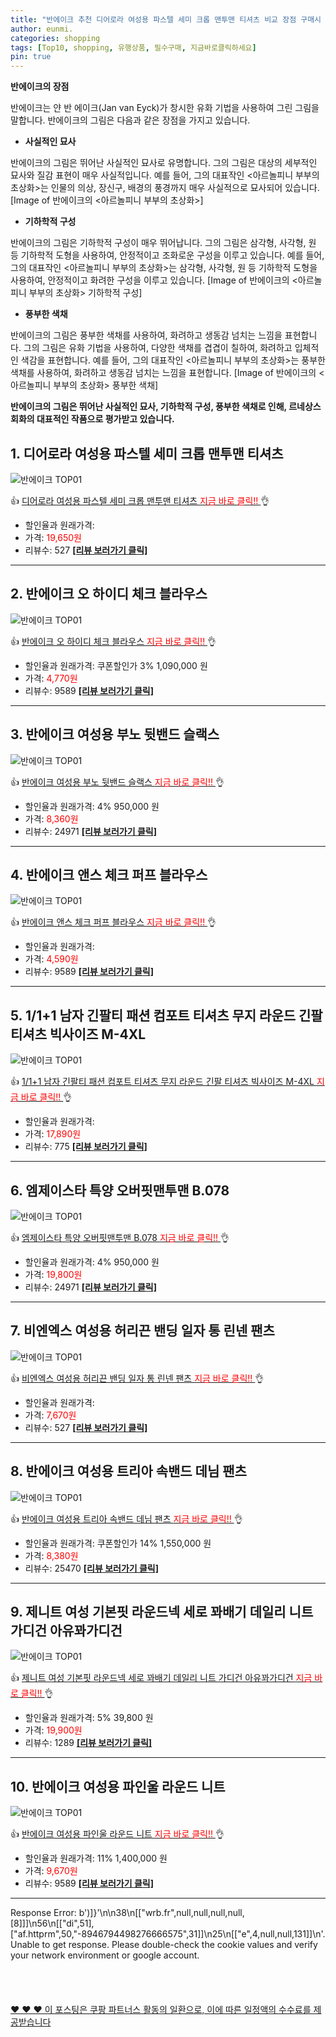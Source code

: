 ```yaml
---
title: "반에이크 추천 디어로라 여성용 파스텔 세미 크롭 맨투맨 티셔츠 비교 장점 구매시 주의사항"
author: eunmi.
categories: shopping
tags: [Top10, shopping, 유행상품, 필수구매, 지금바로클릭하세요]
pin: true
---
```

**반에이크의 장점**

반에이크는 얀 반 에이크(Jan van Eyck)가 창시한 유화 기법을 사용하여 그린 그림을 말합니다. 반에이크의 그림은 다음과 같은 장점을 가지고 있습니다.

* **사실적인 묘사**

반에이크의 그림은 뛰어난 사실적인 묘사로 유명합니다. 그의 그림은 대상의 세부적인 묘사와 질감 표현이 매우 사실적입니다. 예를 들어, 그의 대표작인 <아르놀피니 부부의 초상화>는 인물의 의상, 장신구, 배경의 풍경까지 매우 사실적으로 묘사되어 있습니다.
[Image of 반에이크의 <아르놀피니 부부의 초상화>]

* **기하학적 구성**

반에이크의 그림은 기하학적 구성이 매우 뛰어납니다. 그의 그림은 삼각형, 사각형, 원 등 기하학적 도형을 사용하여, 안정적이고 조화로운 구성을 이루고 있습니다. 예를 들어, 그의 대표작인 <아르놀피니 부부의 초상화>는 삼각형, 사각형, 원 등 기하학적 도형을 사용하여, 안정적이고 화려한 구성을 이루고 있습니다.
[Image of 반에이크의 <아르놀피니 부부의 초상화> 기하학적 구성]

* **풍부한 색채**

반에이크의 그림은 풍부한 색채를 사용하여, 화려하고 생동감 넘치는 느낌을 표현합니다. 그의 그림은 유화 기법을 사용하여, 다양한 색채를 겹겹이 칠하여, 화려하고 입체적인 색감을 표현합니다. 예를 들어, 그의 대표작인 <아르놀피니 부부의 초상화>는 풍부한 색채를 사용하여, 화려하고 생동감 넘치는 느낌을 표현합니다.
[Image of 반에이크의 <아르놀피니 부부의 초상화> 풍부한 색채]

**반에이크의 그림은 뛰어난 사실적인 묘사, 기하학적 구성, 풍부한 색채로 인해, 르네상스 회화의 대표적인 작품으로 평가받고 있습니다.**

   

## 1. 디어로라 여성용 파스텔 세미 크롭 맨투맨 티셔츠

![반에이크 TOP01](https://thumbnail8.coupangcdn.com/thumbnails/remote/230x230ex/image/rs_quotation_api/87puiqgi/21598da2158b400484a6be09631d738f.jpg)


👍 [디어로라 여성용 파스텔 세미 크롭 맨투맨 티셔츠 <font color=red> 지금 바로 클릭!! </font> ](https://link.coupang.com/re/AFFSDP?lptag=AF3617701&subid=GithubCoopas&pageKey=7297816703&traceid=V0-153&itemId=18667369500&vendorItemId=85801810030) 👌 


- 할인율과 원래가격: 
- 가격: <span style='color:red'>19,650원</span>
- 리뷰수: 527  [**[리뷰 보러가기 클릭]**](https://link.coupang.com/re/AFFSDP?lptag=AF3617701&subid=GithubCoopas&pageKey=7297816703&traceid=V0-153&itemId=18667369500&vendorItemId=85801810030)

---


   

## 2. 반에이크 오 하이디 체크 블라우스

![반에이크 TOP01](https://thumbnail7.coupangcdn.com/thumbnails/remote/230x230ex/image/retail/images/2020/05/19/10/5/df79a3b9-5122-4e68-843e-3a823f8d9958.jpg)


👍 [반에이크 오 하이디 체크 블라우스 <font color=red> 지금 바로 클릭!! </font> ](https://link.coupang.com/re/AFFSDP?lptag=AF3617701&subid=GithubCoopas&pageKey=1608854231&traceid=V0-153&itemId=2747785294&vendorItemId=75031633926) 👌 


- 할인율과 원래가격: 쿠폰할인가 3%  1,090,000   원
- 가격: <span style='color:red'>4,770원</span>
- 리뷰수: 9589  [**[리뷰 보러가기 클릭]**](https://link.coupang.com/re/AFFSDP?lptag=AF3617701&subid=GithubCoopas&pageKey=1608854231&traceid=V0-153&itemId=2747785294&vendorItemId=75031633926)

---


   

## 3. 반에이크 여성용 부노 뒷밴드 슬랙스

![반에이크 TOP01](https://thumbnail9.coupangcdn.com/thumbnails/remote/230x230ex/image/rs_quotation_api/ax2v7rjn/10f33e1837c8479999a853eb151516ec.jpg)


👍 [반에이크 여성용 부노 뒷밴드 슬랙스 <font color=red> 지금 바로 클릭!! </font> ](https://link.coupang.com/re/AFFSDP?lptag=AF3617701&subid=GithubCoopas&pageKey=5308658744&traceid=V0-153&itemId=7684858733&vendorItemId=74975151746) 👌 


- 할인율과 원래가격: 4%  950,000   원
- 가격: <span style='color:red'>8,360원</span>
- 리뷰수: 24971  [**[리뷰 보러가기 클릭]**](https://link.coupang.com/re/AFFSDP?lptag=AF3617701&subid=GithubCoopas&pageKey=5308658744&traceid=V0-153&itemId=7684858733&vendorItemId=74975151746)

---


   

## 4. 반에이크 앤스 체크 퍼프 블라우스

![반에이크 TOP01](https://thumbnail7.coupangcdn.com/thumbnails/remote/230x230ex/image/rs_quotation_api/suuconmy/c2734ce26b5647f2aed6475477f3b391.jpg)


👍 [반에이크 앤스 체크 퍼프 블라우스 <font color=red> 지금 바로 클릭!! </font> ](https://link.coupang.com/re/AFFSDP?lptag=AF3617701&subid=GithubCoopas&pageKey=5449552052&traceid=V0-153&itemId=8311889170&vendorItemId=75599771179) 👌 


- 할인율과 원래가격: 
- 가격: <span style='color:red'>4,590원</span>
- 리뷰수: 9589  [**[리뷰 보러가기 클릭]**](https://link.coupang.com/re/AFFSDP?lptag=AF3617701&subid=GithubCoopas&pageKey=5449552052&traceid=V0-153&itemId=8311889170&vendorItemId=75599771179)

---


   

## 5. 1/1+1 남자 긴팔티 패션 컴포트 티셔츠 무지 라운드 긴팔 티셔츠 빅사이즈 M-4XL

![반에이크 TOP01](https://thumbnail9.coupangcdn.com/thumbnails/remote/230x230ex/image/vendor_inventory/d39d/e6e5132b8c9c7a470f23778cec652b5080e77c94b755a11a21ea9e776a8e.jpeg)


👍 [1/1+1 남자 긴팔티 패션 컴포트 티셔츠 무지 라운드 긴팔 티셔츠 빅사이즈 M-4XL <font color=red> 지금 바로 클릭!! </font> ](https://link.coupang.com/re/AFFSDP?lptag=AF3617701&subid=GithubCoopas&pageKey=7642053007&traceid=V0-153&itemId=20309098662&vendorItemId=87394872399) 👌 


- 할인율과 원래가격: 
- 가격: <span style='color:red'>17,890원</span>
- 리뷰수: 775  [**[리뷰 보러가기 클릭]**](https://link.coupang.com/re/AFFSDP?lptag=AF3617701&subid=GithubCoopas&pageKey=7642053007&traceid=V0-153&itemId=20309098662&vendorItemId=87394872399)

---


   

## 6. 엠제이스타 특양 오버핏맨투맨 B.078

![반에이크 TOP01](https://thumbnail9.coupangcdn.com/thumbnails/remote/230x230ex/image/vendor_inventory/b216/33729411e5e5724fce009470b9fcfffefb587a080966fb727f6d5867c8f0.jpg)


👍 [엠제이스타 특양 오버핏맨투맨 B.078 <font color=red> 지금 바로 클릭!! </font> ](https://link.coupang.com/re/AFFSDP?lptag=AF3617701&subid=GithubCoopas&pageKey=7080204343&traceid=V0-153&itemId=17610420171&vendorItemId=85056955823) 👌 


- 할인율과 원래가격: 4%  950,000   원
- 가격: <span style='color:red'>19,800원</span>
- 리뷰수: 24971  [**[리뷰 보러가기 클릭]**](https://link.coupang.com/re/AFFSDP?lptag=AF3617701&subid=GithubCoopas&pageKey=7080204343&traceid=V0-153&itemId=17610420171&vendorItemId=85056955823)

---


   

## 7. 비엔엑스 여성용 허리끈 밴딩 일자 통 린넨 팬츠

![반에이크 TOP01](https://thumbnail7.coupangcdn.com/thumbnails/remote/230x230ex/image/retail/images/1770883402225971-d19bb30f-caa4-4fc5-b4b0-f328a97d434d.jpg)


👍 [비엔엑스 여성용 허리끈 밴딩 일자 통 린넨 팬츠 <font color=red> 지금 바로 클릭!! </font> ](https://link.coupang.com/re/AFFSDP?lptag=AF3617701&subid=GithubCoopas&pageKey=5572902703&traceid=V0-153&itemId=8882453105&vendorItemId=76169141670) 👌 


- 할인율과 원래가격: 
- 가격: <span style='color:red'>7,670원</span>
- 리뷰수: 527  [**[리뷰 보러가기 클릭]**](https://link.coupang.com/re/AFFSDP?lptag=AF3617701&subid=GithubCoopas&pageKey=5572902703&traceid=V0-153&itemId=8882453105&vendorItemId=76169141670)

---


   

## 8. 반에이크 여성용 트리아 속밴드 데님 팬츠

![반에이크 TOP01](https://thumbnail10.coupangcdn.com/thumbnails/remote/230x230ex/image/rs_quotation_api/ftzsnso0/4a8fde052b394165ad7bb45d76c568a0.jpg)


👍 [반에이크 여성용 트리아 속밴드 데님 팬츠 <font color=red> 지금 바로 클릭!! </font> ](https://link.coupang.com/re/AFFSDP?lptag=AF3617701&subid=GithubCoopas&pageKey=5449461284&traceid=V0-153&itemId=8311521927&vendorItemId=75599402333) 👌 


- 할인율과 원래가격: 쿠폰할인가 14%  1,550,000   원
- 가격: <span style='color:red'>8,380원</span>
- 리뷰수: 25470  [**[리뷰 보러가기 클릭]**](https://link.coupang.com/re/AFFSDP?lptag=AF3617701&subid=GithubCoopas&pageKey=5449461284&traceid=V0-153&itemId=8311521927&vendorItemId=75599402333)

---


   

## 9. 제니트 여성 기본핏 라운드넥 세로 꽈배기 데일리 니트 가디건 아유꽈가디건

![반에이크 TOP01](https://thumbnail7.coupangcdn.com/thumbnails/remote/230x230ex/image/vendor_inventory/a776/a0a71f0c31c2798f70da725aa914bd364f4531e1ac47c3a95ab8e1d201d3.jpg)


👍 [제니트 여성 기본핏 라운드넥 세로 꽈배기 데일리 니트 가디건 아유꽈가디건 <font color=red> 지금 바로 클릭!! </font> ](https://link.coupang.com/re/AFFSDP?lptag=AF3617701&subid=GithubCoopas&pageKey=7101543316&traceid=V0-153&itemId=17728305541&vendorItemId=84970716215) 👌 


- 할인율과 원래가격: 5%  39,800   원
- 가격: <span style='color:red'>19,900원</span>
- 리뷰수: 1289  [**[리뷰 보러가기 클릭]**](https://link.coupang.com/re/AFFSDP?lptag=AF3617701&subid=GithubCoopas&pageKey=7101543316&traceid=V0-153&itemId=17728305541&vendorItemId=84970716215)

---


   

## 10. 반에이크 여성용 파인울 라운드 니트

![반에이크 TOP01](https://thumbnail10.coupangcdn.com/thumbnails/remote/230x230ex/image/rs_quotation_api/tzfcjpnm/7436dc39d0fa4a9caa2d2887004a5b8c.jpg)


👍 [반에이크 여성용 파인울 라운드 니트 <font color=red> 지금 바로 클릭!! </font> ](https://link.coupang.com/re/AFFSDP?lptag=AF3617701&subid=GithubCoopas&pageKey=4845679891&traceid=V0-153&itemId=6266730540&vendorItemId=73562363811) 👌 


- 할인율과 원래가격: 11%  1,400,000   원
- 가격: <span style='color:red'>9,670원</span>
- 리뷰수: 9589  [**[리뷰 보러가기 클릭]**](https://link.coupang.com/re/AFFSDP?lptag=AF3617701&subid=GithubCoopas&pageKey=4845679891&traceid=V0-153&itemId=6266730540&vendorItemId=73562363811)

---
Response Error: b')]}\'\n\n38\n[["wrb.fr",null,null,null,null,[8]]]\n56\n[["di",51],["af.httprm",50,"-8946794498276666575",31]]\n25\n[["e",4,null,null,131]]\n'. 
Unable to get response.
Please double-check the cookie values and verify your network environment or google account.<br><br><br><br><br> [ ❤ ❤ ❤ 이 포스팅은 쿠팡 파트너스 활동의 일환으로, 이에 따른 일정액의 수수료를 제공받습니다](https://link.coupang.com/a/bcEFyh)